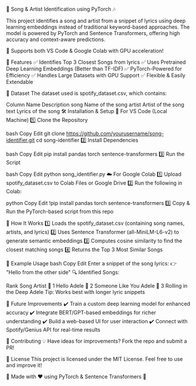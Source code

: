 🎵 Song & Artist Identification using PyTorch 🎶



This project identifies a song and artist from a snippet of lyrics using deep learning embeddings instead of traditional keyword-based approaches. The model is powered by PyTorch and Sentence Transformers, offering high accuracy and context-aware predictions.

🚀 Supports both VS Code & Google Colab with GPU acceleration!

🌟 Features
✅ Identifies Top 3 Closest Songs from lyrics
✅ Uses Pretrained Deep Learning Embeddings (Better than TF-IDF)
✅ PyTorch-Powered for Efficiency
✅ Handles Large Datasets with GPU Support
✅ Flexible & Easily Extendable

📂 Dataset
The dataset used is spotify_dataset.csv, which contains:

Column Name	Description
song	Name of the song
artist	Artist of the song
text	Lyrics of the song
🛠 Installation & Setup
🚀 For VS Code (Local Machine)
1️⃣ Clone the Repository

bash
Copy
Edit
git clone https://github.com/yourusername/song-identifier.git
cd song-identifier
2️⃣ Install Dependencies

bash
Copy
Edit
pip install pandas torch sentence-transformers
3️⃣ Run the Script

bash
Copy
Edit
python song_identifier.py
☁️ For Google Colab
1️⃣ Upload spotify_dataset.csv to Colab Files or Google Drive
2️⃣ Run the following in Colab:

python
Copy
Edit
!pip install pandas torch sentence-transformers
3️⃣ Copy & Run the PyTorch-based script from this repo

🧠 How It Works
1️⃣ Loads the spotify_dataset.csv (containing song names, artists, and lyrics)
2️⃣ Uses Sentence Transformer (all-MiniLM-L6-v2) to generate semantic embeddings
3️⃣ Computes cosine similarity to find the closest matching songs
4️⃣ Returns the Top 3 Most Similar Songs

🎯 Example Usage
bash
Copy
Edit
Enter a snippet of the song lyrics: 
👉 "Hello from the other side"
🔍 Identified Songs:

Rank	Song	Artist
🎵 1	Hello	Adele
🎵 2	Someone Like You	Adele
🎵 3	Rolling in the Deep	Adele
Tip: Works best with longer lyric snippets

🚀 Future Improvements
✔️ Train a custom deep learning model for enhanced accuracy
✔️ Integrate BERT/GPT-based embeddings for richer understanding
✔️ Build a web-based UI for user interaction
✔️ Connect with Spotify/Genius API for real-time results

🤝 Contributing
💡 Have ideas for improvements? Fork the repo and submit a PR!

📝 License
This project is licensed under the MIT License. Feel free to use and improve it!

🔹 Made with ❤️ using PyTorch & Sentence Transformers 🔹
